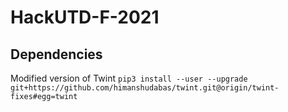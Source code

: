 # HackUTD-F-2021

## Dependencies
Modified version of Twint `pip3 install --user --upgrade git+https://github.com/himanshudabas/twint.git@origin/twint-fixes#egg=twint`